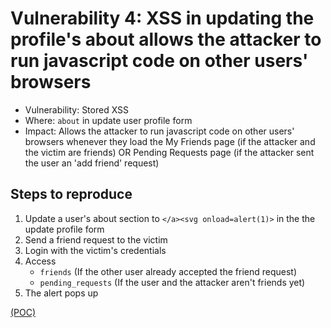 # Vulnerability 4: XSS in updating the profile's about allows the attacker to run javascript code on other users' browsers

- Vulnerability: Stored XSS
- Where: `about` in update user profile form
- Impact: Allows the attacker to run javascript code on other users' browsers whenever they load the My Friends page (if the attacker and the victim are friends) OR Pending Requests page (if the attacker sent the user an 'add friend' request)

## Steps to reproduce

1. Update a user's about section to `</a><svg onload=alert(1)>` in the the update profile form
2. Send a friend request to the victim
3. Login with the victim's credentials
2. Access 
    * `friends` (If the other user already accepted the friend request)
    * `pending_requests` (If the user and the attacker aren't friends yet)
3. The alert pops up

[(POC)](vuln4.py)
